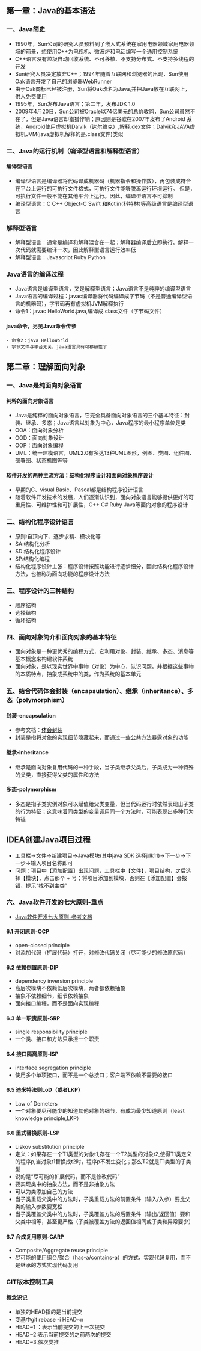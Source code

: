 ## 第一章：Java的基本语法

### 一、Java简史

- 1990年，Sun公司的研究人员预料到了嵌入式系统在家用电器领域家用电器领域的前景，想使用C++为电视机、微波炉和电话编写一个通用控制系统
- C++语言没有垃圾自动回收系统、不可移植、不支持分布式、不支持多线程的开发
- Sun研究人员决定放弃C++；1994年随着互联网和浏览器的出现，Sun使用Oak语言开发了自己的浏览器WebRunner
- 由于Oak商标已经被注册，Sun将Oak改名为Java,并把Java放在互联网上，供人免费使用
- 1995年，Sun发布Java语言；第二年，发布JDK 1.0
- 2009年4月20日，Sun公司被Oracle以74亿美元的总价收购，Sun公司虽然不在了，但是Java语言却猎猎作响；原因则是谷歌在2007年发布了Android
  系统，Android使用虚拟机Dalvik（达尔维克）,解释.dex文件；Dalvik和JAVA虚拟机JVM(java虚拟机解释的是.class文件)类似

### 二、Java的运行机制（编译型语言和解释型语言）

#### 编译型语言

- 编译型语言是编译器将代码译成机器码（机器指令和操作数），再包装成符合在平台上运行的可执行文件格式，可执行文件能够脱离运行环境运行。 但是，可执行文件一般不能在其他平台上运行。因此，编译型语言不可抑制
- 编译型语言：C C++ Object-C Swift 和Kotlin(科特林)等高级语言是编译型语言

### 解释型语言

- 解释型语言：通常是编译和解释混合在一起；解释器编译后立即执行。解释一次代码就需要编译一次，因此解释型语言运行效率低
- 解释型语言：Javascript Ruby Python

### Java语言的编译过程

- Java语言是编译型语言，又是解释型语言；Java语言不是纯粹的编译型语言
- Java语言的编译过程：javac编译器将代码编译成字节码（不是普通编译型语言的机器码），字节码再有虚拟机JVM解释执行
- 命令1：javac HelloWorld.java,编译成.class文件（字节码文件）

#### java命令，另见Java命令传参

    - 命令2：java HelloWorld
    - 字节文件与平台无关，java语言具有可移植性了

## 第二章：理解面向对象

### 一、Java是纯面向对象语言

#### 纯粹的面向对象语言

- Java是纯粹的面向对象语言，它完全具备面向对象语言的三个基本特征：封装、继承、多态；Java语言以对象为中心，Java程序的最小程序单位是类
- OOA：面向对象分析
- OOD：面向对象设计
- OOP：面向对象编程
- UML：统一建模语言，UML2.0有多达13种UML图形，例图、类图、组件图、部署图、状态机图等等

#### 软件开发的两种主流方法：结构化程序设计和面向对象程序设计

- 早期的C、visual Basic、Pascal都是结构程序设计语言
- 随着软件开发技术的发展，人们逐渐认识到，面向对象语言能够提供更好的可重用性、可维护性和可扩展性，C++ C# Ruby Java等面向对象的程序设计

### 二、结构化程序设计语言

- 原则:自顶向下、逐步求精、模块化等
- SA:结构化分析
- SD:结构化程序设计
- SP:结构化编程
- 结构化程序设计主张：程序设计按照功能进行逐步细分，因此结构化程序设计方法，也被称为面向功能的程序设计方法

### 三、程序设计的三种结构

- 顺序结构
- 选择结构
- 循环结构

### 四、面向对象简介和面向对象的基本特征

- 面向对象是一种更优秀的编程方式，它利用对象、封装、继承、多态、消息等基本概念来构建软件系统
- 面向对象，是以现实世界中事物（对象）为中心，认识问题。并根据这些事物的本质特点，抽象成系统中的类，作为系统的基本单元

### 五、结合代码体会封装（encapsulation）、继承（inheritance）、多态（polymorphism）

#### 封装-encapsulation

- 参考文档：[体会封装](https://blog.csdn.net/weixin_47556601/article/details/122521852)
- 封装是指将对象的实现细节隐藏起来，而通过一些公共方法暴露对象的功能

#### 继承-inheritance

- 继承是面向对象复用代码的一种手段，当子类继承父类后，子类成为一种特殊的父类，直接获得父类的属性和方法

#### 多态-polymorphism

- 多态是指子类实例对象可以赋值给父类变量，但当代码运行时依然表现出子类的行为特征；这意味着同类型的变量调用同一个方法时，可能表现出多种行为特征

## IDEA创建Java项目过程

- 工具栏->文件->新建项目->Java模块(其中java SDK 选择jdk11)->下一步->下一步->输入项目名称即可
- 问题：项目中【添加配置】出现问题，工具栏中【文件】，项目结构，之后选择【模块】，点击那个 + 号；将项目添加到模块，否则在【添加配置】会报错，提示“找不到主类”

### 六、Java软件开发的七大原则-重点

- [Java软件开发七大原则-参考文档](https://blog.csdn.net/qq_42145271/article/details/105605973)

#### 6.1 开闭原则-OCP

- open-closed principle
- 对添加代码（扩展代码）打开，对修改代码关闭（尽可能少的修改原代码）

#### 6.2 依赖倒置原则-DIP

- dependency inversion principle
- 高层次模块不依赖低层次模块，两者都依赖抽象
- 抽象不依赖细节，细节依赖抽象
- 面向接口编程，而不是面向实现编程

#### 6.3 单一职责原则-SRP

- single responsibility principle
- 一个类、接口和方法只承担一个职责

#### 6.4 接口隔离原则-ISP

- interface segregation principle
- 使用多个单项接口，而不是一个总接口；客户端不依赖不需要的接口

#### 6.5 迪米特法则LoD（或者LKP）

- Law of Demeters
- 一个对象要尽可能少的知道其他对象的细节，有成为最少知道原则（least knowledge principle,LKP）

#### 6.6 里式替换原则-LSP

- Liskov substitution principle
- 定义：如果存在一个T1类型的对象t1,存在一个T2类型的对象t2,使得T1类定义的程序p,当对象t1替换成t2时，程序p不发生变化；那么T2就是T1类型的子类型
- 说的是“尽可能的扩展代码，而不是修改代码”
- 要实现类中的抽象方法，而不是非抽象方法
- 可以为类添加自己的方法
- 当子类重载父类中的方法时，子类重载方法的前置条件（输入/入参）要比父类的输入参数要宽松
- 当子类覆盖父类中的方法时，子类覆盖方法的后置条件（输出/返回值）要和父类中相等，甚至更严格（子类被覆盖方法的返回值相同或子类和异常要少）

#### 6.7 合成复用原则-CARP

- Composite/Aggregate reuse principle
- 尽可能的使用组合/聚合（has-a/contains-a）的方式，实现代码复用，而不是继承的方式实现代码复用

### GIT版本控制工具

#### 概念识记

- 单独的HEAD指的是当前提交
- 变基中git rebase -i HEAD~n
- HEAD~1 ：表示当前提交的上一次提交
- HEAD~2:表示当前提交的之前两次的提交
- HEAD~3:依次类推
